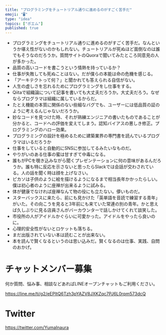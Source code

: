 ```yaml
---
title: "プログラミングをチュートリアル通りに進めるのがすごく苦手だ"
emoji: "🖥"
type: "idea"
topics: ["ポエム"]
published: true
---
```


- プログラミングをチュートリアル通りに進めるのがすごく苦手だ。なんというか堪え性がないのかもしれない。チュートリアルが死ぬほど面倒なのは誰でもそうなのだろうか。質問サイトのQuoraで聞いてみたところ同意見の人が多かった。
- 品質の高いコードを書こうという情熱を持っているか？
- 仕事が失敗しても死ぬことはない。だが僕らの本能は命の危機を感じる。
- 「アーキテクトって何？」と聞かれても答えられる自信がない。
- 人生の虚しさを忘れるためにプログラミングをし仕事をする。
- Qiitaで組織論について記事を書いても大丈夫だろうか。大丈夫だろう。なぜならプログラマは組織に属しているからだ。
- たとえ機能の本質に関係のない些細なバグでも、ユーザーには低品質の証のように考えるんじゃないだろうか。
- 妙なコードを見つけた時、それが熟練エンジニアの書いたものであることが分かると、コードへの評価を変えてしまう。認知バイアスの悪しき修正。プログラミングのハロー効果。
- プログラミングの設計を極めるために建築業界の専門書を読んでいるプログラマはいるだろうか
- 仕事をしていると自動的にSNSに参加してるみたいなものだ。
- やりがいのある仕事の蜜は甘すぎて中毒になる。
- 誰もがPCを覗き込みながら聞くプレゼンテーションに何の意味があるんだろうか。誰も特に反応を示さないと思ったらSlackでは会話が交わされている。人の話を聞く時は顔を上げなさい。
- ピカソは子供のように絵を描けるようになるまで相当長年かかったらしい。僕は初心者のように座禅が出来るように試みる。
- 体が健康でなければ座禅なんて物の役にも立たない。儚いものだ。
- スターバックスに来たら、前にも見かけた「英単語を音読で練習する青年」がいた。その向こうを見ると3年前にも来ていた常連の別の青年。かと思えば久しぶりに見る店員さんがバーカウンターで話しかけてくれて談笑した。
- 市役所の人がアイドルかぐらいに可愛かった。アイドルをやったら良いのに。
- 心理的安全性がないとロケットも落ちる。
- まだ出版されていない本は読むことが出来ない。
- 本を読んで賢くなるというのは思い込みだ。賢くなるのは仕事、実践、自問のおかげ。

# チャットメンバー募集


何か質問、悩み事、相談などあればLINEオープンチャットもご利用ください。

https://line.me/ti/g2/eEPltQ6Tzh3pYAZV8JXKZqc7PJ6L0rpm573dcQ


# Twitter

https://twitter.com/YumaInaura






